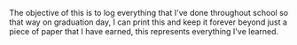 
The objective of this is to log everything that I've done throughout school so that way 
on graduation day, I can print this and keep it forever beyond just a piece of paper that 
I have earned, this represents everything I've learned. 